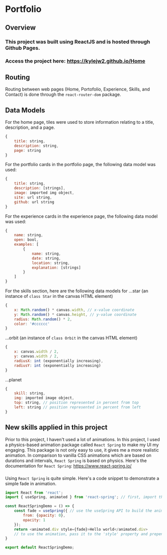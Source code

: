 # Portfolio

## Overview
### This project was built using ReactJS and is hosted through Github Pages.
### Access the project here: https://kylejw2.github.io/Home

## Routing
Routing between web pages (Home, Portofolio, Experience, Skills, and Contact) is done through the `react-router-dom` package.

## Data Models
For the home page, tiles were used to store information relating to a title, description, and a page.
```javascript
{
    title: string,
    description: string,
    page: string
}
```

For the portfolio cards in the portfolio page, the following data model was used:
```javascript
{
    title: string,
    description: [strings],
    image: imported img object,
    site: url string,
    github: url string
}
```

For the experience cards in the experience page, the following data model was used:
```javascript
{
    name: string,
    open: bool,
    examples: [
        {
            name: string,
            date: string,
            location: string,
            explanation: [strings]
        }
    ]
}
```

For the skills section, here are the following data models for ...star (an instance of `class Star` in the canvas HTML element)
```javascript
{
    x: Math.random() * canvas.width, // x-value coordinate
    y: Math.random() * canvas.height, // y-value coordinate
    radius: Math.random() * 2,
    color: '#cccccc'
}
```

...orbit (an instance of `class Orbit` in the canvas HTML element)
```javascript
{
    x: canvas.width / 2,
    y: canvas.width / 2,
    radiusX: int (exponentially increasing),
    radiusY: int (exponentially increasing)
}
```

...planet
```javascript
{
    skill: string,
    img: imported image object,
    top: string, // position represented in percent from top
    left: string // position represented in percent from left
}
```

## New skills applied in this project
Prior to this project, I haven't used a lot of animations. In this project, I used a physics-based animation package called `React Spring` to make my UI my engaging. This package is not only easy to use, it gives me a more realistic animation. In comparison to vanilla CSS animations which are based on durations and intervals, `React Spring` is based on physics.
Here's the documentation for `React Spring`: https://www.react-spring.io/
###
Using `React Spring` is quite simple. Here's a code snippet to demonstrate a simple fade in animation.
```javascript
import React from 'react';
import { useSpring, animated } from 'react-spring'; // first, import the library

const ReactSpringDemo = () => {
    const fade = useSpring({ // use the useSpring API to build the animation
        from: {opacity: 0},
        opacity: 1
    });
    return <animated.div style={fade}>Hello world</animated.div> 
    // to use the animation, pass it to the 'style' property and prepend the word, "animated" to your HTML tag
}

export default ReactSpringDemo;
```